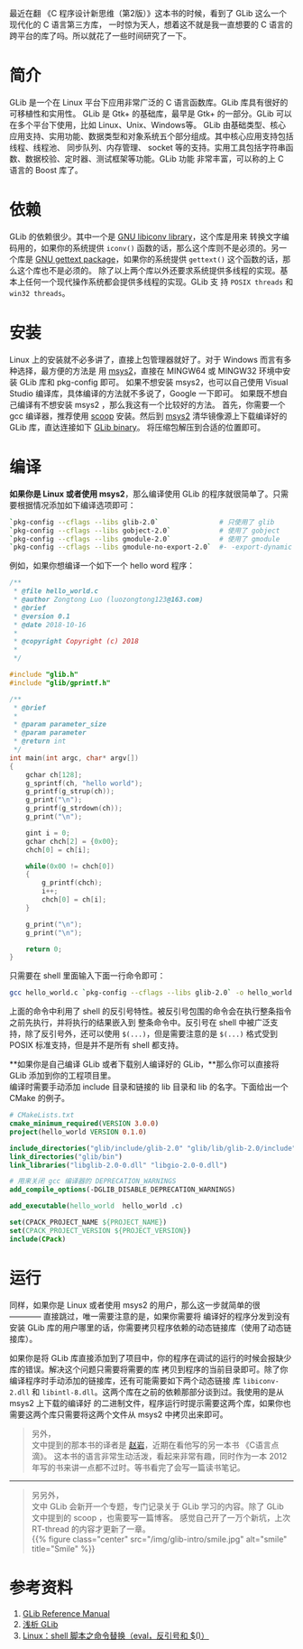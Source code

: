 
最近在翻 《C 程序设计新思维（第2版）》这本书的时候，看到了 GLib 这么一个现代化的 C 语言第三方库，
一时惊为天人，想着这不就是我一直想要的 C 语言的跨平台的库了吗。所以就花了一些时间研究了一下。  
<!--more-->

# 简介

GLib 是一个在 Linux 平台下应用非常广泛的 C 语言函数库。GLib 库具有很好的可移植性和实用性。 GLib 是
Gtk+ 的基础库，最早是 Gtk+ 的一部分。GLib 可以在多个平台下使用，比如 Linux、Unix、Windows等。
GLib 由基础类型、核心应用支持、实用功能、数据类型和对象系统五个部分组成。其中核心应用支持包括线程、线程池、
同步队列、内存管理、 socket 等的支持。实用工具包括字符串函数、数据校验、定时器、测试框架等功能。GLib 功能
非常丰富，可以称的上 C 语言的 Boost 库了。  

# 依赖

GLib 的依赖很少。其中一个是 [GNU libiconv library](http://www.gnu.org/software/libiconv/)，这个库是用来
转换文字编码用的，如果你的系统提供 `iconv()` 函数的话，那么这个库则不是必须的。另一个库是 [GNU gettext package](http://www.gnu.org/software/gettext)，如果你的系统提供 `gettext()` 这个函数的话，那么这个库也不是必须的。
除了以上两个库以外还要求系统提供多线程的实现。基本上任何一个现代操作系统都会提供多线程的实现。GLib 支
持 `POSIX threads` 和 `win32 threads`。  

# 安装

Linux 上的安装就不必多讲了，直接上包管理器就好了。对于 Windows 而言有多种选择，最方便的方法是
用 [msys2](https://www.msys2.org/)，直接在 MINGW64 或 MINGW32 环境中安装 GLib 库和 pkg-config 即可。
如果不想安装 msys2，也可以自己使用 Visual Studio 编译库，具体编译的方法就不多说了，Google 一下即可。
如果既不想自己编译有不想安装 msys2 ，那么我这有一个比较好的方法。
首先，你需要一个 gcc 编译器，推荐使用 [scoop](/tags/scoop/) 安装。然后到 [msys2](https://mirrors.tuna.tsinghua.edu.cn/msys2/mingw/) 清华镜像源上下载编译好的 GLib 库，直达连接如下 [GLib binary](https://mirrors.tuna.tsinghua.edu.cn/msys2/mingw/x86_64/mingw-w64-x86_64-glib2-2.58.1-1-any.pkg.tar.xz)。
将压缩包解压到合适的位置即可。  

# 编译

**如果你是 Linux 或者使用 msys2**，那么编译使用 GLib 的程序就很简单了。只需要根据情况添加如下编译选项即可：

``` bash
`pkg-config --cflags --libs glib-2.0`               # 只使用了 glib
`pkg-config --cflags --libs gobject-2.0`            # 使用了 gobject
`pkg-config --cflags --libs gmodule-2.0`            # 使用了 gmodule
`pkg-config --cflags --libs gmodule-no-export-2.0`  #- -export-dynamic
```

例如，如果你想编译一个如下一个 hello word 程序：

``` c
/**
 * @file hello_world.c
 * @author Zongtong Luo (luozongtong123@163.com)
 * @brief  
 * @version 0.1
 * @date 2018-10-16
 * 
 * @copyright Copyright (c) 2018
 *  
 */

#include "glib.h"
#include "glib/gprintf.h"

/**
 * @brief  
 *  
 * @param parameter_size  
 * @param parameter  
 * @return int  
 */
int main(int argc, char* argv[])
{
    gchar ch[128];
    g_sprintf(ch, "hello world");
    g_printf(g_strup(ch));
    g_print("\n");
    g_printf(g_strdown(ch));
    g_print("\n");

    gint i = 0;
    gchar chch[2] = {0x00};
    chch[0] = ch[i];

    while(0x00 != chch[0])
    {
        g_printf(chch);
        i++;
        chch[0] = ch[i];
    }

    g_print("\n");
    g_print("\n");

    return 0;
}
```

只需要在 shell 里面输入下面一行命令即可：

``` bash
gcc hello_world.c `pkg-config --cflags --libs glib-2.0` -o hello_world -g -Wall -O0
```

上面的命令中利用了 shell 的反引号特性。被反引号包围的命令会在执行整条指令之前先执行，并将执行的结果嵌入到
整条命令中。反引号在 shell 中被广泛支持，除了反引号外，还可以使用 `$(...)`，但是需要注意的是 `$(...)` 格式受到 POSIX 标准支持，但是并不是所有 shell 都支持。  

**如果你是自己编译 GLib 或者下载别人编译好的 GLib，**那么你可以直接将 GLib 添加到你的工程项目里。  
编译时需要手动添加 include 目录和链接的 lib 目录和 lib 的名字。下面给出一个 CMake 的例子。

``` cmake
# CMakeLists.txt
cmake_minimum_required(VERSION 3.0.0)
project(hello_world VERSION 0.1.0)

include_directories("glib/include/glib-2.0" "glib/lib/glib-2.0/include")
link_directories("glib/bin")
link_libraries("libglib-2.0-0.dll" "libgio-2.0-0.dll")

# 用来关闭 gcc 编译器的 DEPRECATION_WARNINGS
add_compile_options(-DGLIB_DISABLE_DEPRECATION_WARNINGS)

add_executable(hello_world  hello_world .c)

set(CPACK_PROJECT_NAME ${PROJECT_NAME})
set(CPACK_PROJECT_VERSION ${PROJECT_VERSION})
include(CPack)
```

# 运行

同样，如果你是 Linux 或者使用 msys2 的用户，那么这一步就简单的很 ———— 直接跳过，唯一需要注意的是，如果你需要将
编译好的程序分发到没有安装 GLib 库的用户哪里的话，你需要拷贝程序依赖的动态链接库（使用了动态链接库）。  

如果你是将 GLib 库直接添加到了项目中，你的程序在调试的运行的时候会报缺少库的错误。解决这个问题只需要将需要的库
拷贝到程序的当前目录即可。除了你编译程序时手动添加的链接库，还有可能需要如下两个动态链接
库 `libiconv-2.dll` 和 `libintl-8.dll`。这两个库在之前的依赖那部分谈到过。我使用的是从 msys2 上下载的编译好
的二进制文件，程序运行时提示需要这两个库，如果你也需要这两个库只需要将这两个文件从 msys2 中拷贝出来即可。  

>另外，  
>文中提到的那本书的译者是 [赵岩](http://zhaoyan.website/blog/)，近期在看他写的另一本书 《C语言点滴》。
>这本书的语言非常生动活泼，看起来非常有趣，同时作为一本 2012 年写的书来讲一点都不过时。等书看完了会写一篇读书笔记。  
** **
>另另外，  
>文中 GLib 会新开一个专题，专门记录关于 GLib 学习的内容。除了 GLib 文中提到的 scoop ，也需要写一篇博客。
>感觉自己开了一万个新坑，上次 RT-thread 的内容才更新了一章。  
>{{% figure class="center" src="/img/glib-intro/smile.jpg" alt="smile" title="Smile" %}}  

# 参考资料

1. [GLib Reference Manual](https://developer.gnome.org/glib/)  
2. [浅析 GLib](https://www.ibm.com/developerworks/cn/linux/l-glib/index.html)  
3. [Linux：shell 脚本之命令替换（eval，反引号和 $()）](https://blog.csdn.net/if9600/article/details/74221548)  

